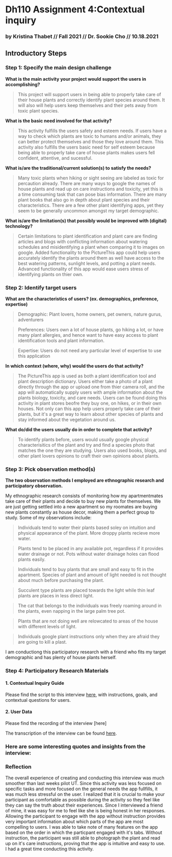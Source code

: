 # Dh110 Assignment 4:Contextual inquiry 
### by Kristina Thabet // Fall 2021 // Dr. Sookie Cho // 10.18.2021
## Introductory Steps

### Step 1: Specify the main design challenge

**What is the main activity your project would support the users in accomplishing?**
>This project will support users in being able to properly take care of their house plants and correctly identify plant species around them. It will also will help users keep themselves and their pets away from toxic plant species.

**What is the basic need involved for that activity?**
>This activity fulfills the users safety and esteem needs. If users have a way to check which plants are toxic to humans and/or animals, they can better protect themselves and those they love around them. This activity also fulfills the users basic need for self esteem because being able to properly take care of house plants makes users fell confident, attentive, and sucessful. 

**What is/are the traditional/current solution(s) to satisfy the needs?**
>Many toxic plants when hiking or sight seeing are labeled as toxic for percaution already. There are many ways to google the names of house plants and read up on care instructions and toxicity, yet this is a time consuming task that can pose bias information. There are many plant books that also go in depth about plant species and their characteristics. There are a few other plant identifying apps, yet they seem to be generally uncommon amongst my target demographic.  

**What is/are the limitation(s) that possibly would be improved with (digital)
technology?**
>Certain limitations to plant identification and plant care are finding articles and blogs with conflicting information about watering schedules and misidentifying a plant when comparing it to images on google. Added functionality to the PictureThis app could help users accurately identify the plants around them as well have access to the best watering patterns, sunlight levels, and potting a plant needs. Advanced functionality of this app would ease users stress of identifying plants on thier own. 


### Step 2: Identify target users

**What are the characteristics of users? (ex. demographics, preference, expertise)** 
>Demographic: Plant lovers, home owners, pet owners, nature gurus, adventurers

>Preferences: Users own a lot of house plants, go hiking a lot, or have many plant allergies, and hence want to have easy access to plant identification tools and plant information. 

>Expertise: Users do not need any particular level of expertise to use this application

**In which context (where, why) would the users do that activity?** 
>The PictureThis app is used as both a plant identification tool and plant description dictionary. Users either take a photo of a plant directly through the app or upload one from thier camera roll, and the app will automatically supply users with ample information about the plants biology, toxicity, and care needs. Users can be found doing this activity in plant stores beofre they buy one, on hikes, or in their own houses. Not only can this app help users properly take care of their plants, but it's a great way to learn about other species of plants and stay informed about the vegetation around us. 

**What do/did the users usually do in order to complete that activity?** 
>To identify plants before, users would usually google physical characterisitics of the plant and try and find a species photo that matches the one they are studying. Users also used books, blogs, and other plant lovers opinions to craft their own opinions about plants. 

### Step 3: Pick observation method(s)
**The two observation methods I employed are ethnographic research and participatory observation.** 

My ethnographic research consists of monitoring how my apartmentmates take care of their plants and decide to buy new plants for themselves. We are just getting settled into a new apartment so my roomates are buying new plants constantly as house decor, making them a perfect group to study. Some of my observations include:

> Individuals tend to water their plants based soley on intuition and physical appearance of the plant. More droppy plants recieve more water. 

> Plants tend to be placed in any available pot, regardless if it provides water drainage or not. Pots without water drainage holes can flood plants easily. 

> Individuals tend to buy plants that are small and easy to fit in the apartment. Species of plant and amount of light needed is not thought about much before purchasing the plant. 
 
> Succulent type plants are placed towards the light while thin leaf plants are places in less direct light.

> The cat that belongs to the individuals was freely roaming around in the plants, even napping in the large palm tree pot. 

>Plants that are not doing well are relowcated to areas of the house with different levels of light.

>  Individuals google plant instructions only when they are afraid they are going to kill a plast. 

I am conductiong this participatory research with a friend who fits my target demographic and has plenty of house plants herself. 

### Step 4: Participatory Research Materials
#### 1. Contextual Inquiry Guide
Please find the script to this interview [here](https://docs.google.com/document/d/13tRpFvgOTwzPnLulUi2UVwuImnj4tbtwI_wMzDbntf0/edit), with instructions, goals, and contextual questions for users. 

#### 2. User Data
Please find the recording of the interview [here]

The transcription of the interview can be found [here](https://docs.google.com/document/d/11Dk7A7iNkwnlk82PNkM6m4ccBXGztvjximEmSefvDt4/edit.).

### Here are some interesting quotes and insights from the interview:

### Reflection
The overall experience of creating and conducting this interview was much smoother than last weeks pilot UT. Since this activity was less focused on specific tasks and more focused on the general needs the app fullfills, it was much less stressful on the user. I realized that it is crucial to make your participant as comfortable as possible during the activity so they feel like they can say the truth about their experiences. Since I interviewed a friend of mine, it was easy for me to feel like she is being honest in her responses. Allowing the participant to engage with the app without instruction provides very important information about which parts of the app are most compelling to users. I was able to take note of many features on the app based on the order in which the particpant engaged with it's tabs. Without instruction, the participant was still able to photograph the plant and read up on it's care instructions, proving that the app is intuitive and easy to use. I had a great time conducting this activity. 


